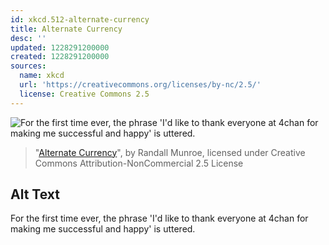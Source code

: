 ```yaml
---
id: xkcd.512-alternate-currency
title: Alternate Currency
desc: ''
updated: 1228291200000
created: 1228291200000
sources:
  name: xkcd
  url: 'https://creativecommons.org/licenses/by-nc/2.5/'
  license: Creative Commons 2.5
---
```

![For the first time ever, the phrase 'I'd like to thank everyone at 4chan for making me successful and happy' is uttered.](https://imgs.xkcd.com/comics/alternate_currency.png)
> "[Alternate Currency](https://xkcd.com/512/)", by Randall Munroe, licensed under Creative Commons Attribution-NonCommercial 2.5 License

## Alt Text
For the first time ever, the phrase 'I'd like to thank everyone at 4chan for making me successful and happy' is uttered.
